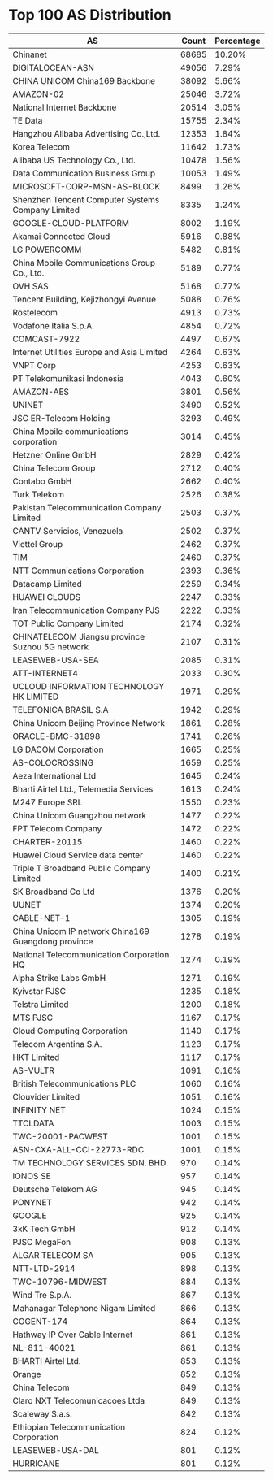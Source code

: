 # Top 100 AS Distribution
| AS | Count | Percentage |
|----|----|----|
| Chinanet | 68685 | 10.20% |
| DIGITALOCEAN-ASN | 49056 | 7.29% |
| CHINA UNICOM China169 Backbone | 38092 | 5.66% |
| AMAZON-02 | 25046 | 3.72% |
| National Internet Backbone | 20514 | 3.05% |
| TE Data | 15755 | 2.34% |
| Hangzhou Alibaba Advertising Co.,Ltd. | 12353 | 1.84% |
| Korea Telecom | 11642 | 1.73% |
| Alibaba US Technology Co., Ltd. | 10478 | 1.56% |
| Data Communication Business Group | 10053 | 1.49% |
| MICROSOFT-CORP-MSN-AS-BLOCK | 8499 | 1.26% |
| Shenzhen Tencent Computer Systems Company Limited | 8335 | 1.24% |
| GOOGLE-CLOUD-PLATFORM | 8002 | 1.19% |
| Akamai Connected Cloud | 5916 | 0.88% |
| LG POWERCOMM | 5482 | 0.81% |
| China Mobile Communications Group Co., Ltd. | 5189 | 0.77% |
| OVH SAS | 5168 | 0.77% |
| Tencent Building, Kejizhongyi Avenue | 5088 | 0.76% |
| Rostelecom | 4913 | 0.73% |
| Vodafone Italia S.p.A. | 4854 | 0.72% |
| COMCAST-7922 | 4497 | 0.67% |
| Internet Utilities Europe and Asia Limited | 4264 | 0.63% |
| VNPT Corp | 4253 | 0.63% |
| PT Telekomunikasi Indonesia | 4043 | 0.60% |
| AMAZON-AES | 3801 | 0.56% |
| UNINET | 3490 | 0.52% |
| JSC ER-Telecom Holding | 3293 | 0.49% |
| China Mobile communications corporation | 3014 | 0.45% |
| Hetzner Online GmbH | 2829 | 0.42% |
| China Telecom Group | 2712 | 0.40% |
| Contabo GmbH | 2662 | 0.40% |
| Turk Telekom | 2526 | 0.38% |
| Pakistan Telecommunication Company Limited | 2503 | 0.37% |
| CANTV Servicios, Venezuela | 2502 | 0.37% |
| Viettel Group | 2462 | 0.37% |
| TIM | 2460 | 0.37% |
| NTT Communications Corporation | 2393 | 0.36% |
| Datacamp Limited | 2259 | 0.34% |
| HUAWEI CLOUDS | 2247 | 0.33% |
| Iran Telecommunication Company PJS | 2222 | 0.33% |
| TOT Public Company Limited | 2174 | 0.32% |
| CHINATELECOM Jiangsu province Suzhou 5G network | 2107 | 0.31% |
| LEASEWEB-USA-SEA | 2085 | 0.31% |
| ATT-INTERNET4 | 2033 | 0.30% |
| UCLOUD INFORMATION TECHNOLOGY HK LIMITED | 1971 | 0.29% |
| TELEFONICA BRASIL S.A | 1942 | 0.29% |
| China Unicom Beijing Province Network | 1861 | 0.28% |
| ORACLE-BMC-31898 | 1741 | 0.26% |
| LG DACOM Corporation | 1665 | 0.25% |
| AS-COLOCROSSING | 1659 | 0.25% |
| Aeza International Ltd | 1645 | 0.24% |
| Bharti Airtel Ltd., Telemedia Services | 1613 | 0.24% |
| M247 Europe SRL | 1550 | 0.23% |
| China Unicom Guangzhou network | 1477 | 0.22% |
| FPT Telecom Company | 1472 | 0.22% |
| CHARTER-20115 | 1460 | 0.22% |
| Huawei Cloud Service data center | 1460 | 0.22% |
| Triple T Broadband Public Company Limited | 1400 | 0.21% |
| SK Broadband Co Ltd | 1376 | 0.20% |
| UUNET | 1374 | 0.20% |
| CABLE-NET-1 | 1305 | 0.19% |
| China Unicom IP network China169 Guangdong province | 1278 | 0.19% |
| National Telecommunication Corporation HQ | 1274 | 0.19% |
| Alpha Strike Labs GmbH | 1271 | 0.19% |
| Kyivstar PJSC | 1235 | 0.18% |
| Telstra Limited | 1200 | 0.18% |
| MTS PJSC | 1167 | 0.17% |
| Cloud Computing Corporation | 1140 | 0.17% |
| Telecom Argentina S.A. | 1123 | 0.17% |
| HKT Limited | 1117 | 0.17% |
| AS-VULTR | 1091 | 0.16% |
| British Telecommunications PLC | 1060 | 0.16% |
| Clouvider Limited | 1051 | 0.16% |
| INFINITY NET | 1024 | 0.15% |
| TTCLDATA | 1003 | 0.15% |
| TWC-20001-PACWEST | 1001 | 0.15% |
| ASN-CXA-ALL-CCI-22773-RDC | 1001 | 0.15% |
| TM TECHNOLOGY SERVICES SDN. BHD. | 970 | 0.14% |
| IONOS SE | 957 | 0.14% |
| Deutsche Telekom AG | 945 | 0.14% |
| PONYNET | 942 | 0.14% |
| GOOGLE | 925 | 0.14% |
| 3xK Tech GmbH | 912 | 0.14% |
| PJSC MegaFon | 908 | 0.13% |
| ALGAR TELECOM SA | 905 | 0.13% |
| NTT-LTD-2914 | 898 | 0.13% |
| TWC-10796-MIDWEST | 884 | 0.13% |
| Wind Tre S.p.A. | 867 | 0.13% |
| Mahanagar Telephone Nigam Limited | 866 | 0.13% |
| COGENT-174 | 864 | 0.13% |
| Hathway IP Over Cable Internet | 861 | 0.13% |
| NL-811-40021 | 861 | 0.13% |
| BHARTI Airtel Ltd. | 853 | 0.13% |
| Orange | 852 | 0.13% |
| China Telecom | 849 | 0.13% |
| Claro NXT Telecomunicacoes Ltda | 849 | 0.13% |
| Scaleway S.a.s. | 842 | 0.13% |
| Ethiopian Telecommunication Corporation | 824 | 0.12% |
| LEASEWEB-USA-DAL | 801 | 0.12% |
| HURRICANE | 801 | 0.12% |
